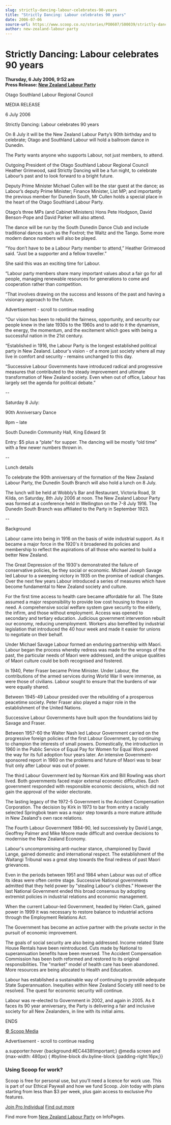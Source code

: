 ```yaml
---
slug: strictly-dancing-labour-celebrates-90-years
title: "Strictly Dancing: Labour celebrates 90 years"
date: 2006-07-06
source-url: https://www.scoop.co.nz/stories/PO0607/S00039/strictly-dancing-labour-celebrates-90-years.htm
author: new-zealand-labour-party
---
```

Strictly Dancing: Labour celebrates 90 years
============================================

**Thursday, 6 July 2006, 9:52 am**  
**Press Release: [New Zealand Labour Party](https://info.scoop.co.nz/New_Zealand_Labour_Party)**

Otago Southland Labour Regional Council

MEDIA RELEASE

6 July 2006

  
Strictly Dancing: Labour celebrates 90 years

On 8 July it will be the New Zealand Labour Party’s 90th birthday and to celebrate; Otago and Southland Labour will hold a ballroom dance in Dunedin.

The Party wants anyone who supports Labour, not just members, to attend.

Outgoing President of the Otago Southland Labour Regional Council Heather Grimwood, said Strictly Dancing will be a fun night, to celebrate Labour’s past and to look forward to a bright future.

Deputy Prime Minister Michael Cullen will be the star guest at the dance; as Labour’s deputy Prime Minister; Finance Minister, List MP; and importantly the previous member for Dunedin South, Mr Cullen holds a special place in the heart of the Otago Southland Labour Party.

Otago’s three MPs (and Cabinet Ministers) Hons Pete Hodgson, David Benson-Pope and David Parker will also attend.

The dance will be run by the South Dunedin Dance Club and include traditional dances such as the Foxtrot; the Waltz and the Tango. Some more modern dance numbers will also be played.

“You don’t have to be a Labour Party member to attend,” Heather Grimwood said. “Just be a supporter and a fellow traveller.”

She said this was an exciting time for Labour.

“Labour party members share many important values about a fair go for all people, managing renewable resources for generations to come and cooperation rather than competition.

“That involves drawing on the success and lessons of the past and having a visionary approach to the future.

Advertisement - scroll to continue reading





“Our vision has been to rebuild the fairness, opportunity, and security our people knew in the late 1930s to the 1960s and to add to it the dynamism, the energy, the momentum, and the excitement which goes with being a successful nation in the 21st century.

“Established in 1916, the Labour Party is the longest established political party in New Zealand. Labour's vision - of a more just society where all may live in comfort and security - remains unchanged to this day.

“Successive Labour Governments have introduced radical and progressive measures that contributed to the steady improvement and ultimate transformation of New Zealand society. Even when out of office, Labour has largely set the agenda for political debate.”

\--

Saturday 8 July:

90th Anniversary Dance

8pm – late

South Dunedin Community Hall, King Edward St

Entry: $5 plus a “plate” for supper. The dancing will be mostly “old time” with a few newer numbers thrown in.

\--

Lunch details

To celebrate the 90th anniversary of the formation of the New Zealand Labour Party, the Dunedin South Branch will also hold a lunch on 8 July.

The lunch will be held at Wobbly’s Bar and Restaurant, Victoria Road, St Kilda, on Saturday, 8th July 2006 at noon. The New Zealand Labour Party was formed at a conference held in Wellington on the 7-8 July 1916. The Dunedin South Branch was affiliated to the Party in September 1923.

\--

Background

Labour came into being in 1916 on the basis of wide industrial support. As it became a major force in the 1920's it broadened its policies and membership to reflect the aspirations of all those who wanted to build a better New Zealand.

The Great Depression of the 1930's demonstrated the failure of conservative policies, be they social or economic. Michael Joseph Savage led Labour to a sweeping victory in 1935 on the promise of radical changes. Over the next few years Labour introduced a series of measures which have become fundamental to New Zealand society and culture.

For the first time access to health care became affordable for all. The State assumed a major responsibility to provide low cost housing to those in need. A comprehensive social welfare system gave security to the elderly, the infirm, and those without employment. Access was opened to secondary and tertiary education. Judicious government intervention rebuilt our economy, reducing unemployment. Workers also benefited by industrial legislation that introduced the 40 hour week and made it easier for unions to negotiate on their behalf.

Under Michael Savage Labour formed an enduring partnership with Maori. Labour began the process whereby redress was made for the wrongs of the past, the particular needs of Maori were addressed, and the unique qualities of Maori culture could be both recognised and fostered.

In 1940, Peter Fraser became Prime Minister. Under Labour, the contributions of the armed services during World War II were immense, as were those of civilians. Labour sought to ensure that the burdens of war were equally shared.

Between 1945-49 Labour presided over the rebuilding of a prosperous peacetime society. Peter Fraser also played a major role in the establishment of the United Nations.

Successive Labour Governments have built upon the foundations laid by Savage and Fraser.

Between 1957-60 the Walter Nash led Labour Government carried on the progressive foreign policies of the first Labour Government, by continuing to champion the interests of small powers. Domestically, the introduction in 1960 in the Public Service of Equal Pay for Women for Equal Work paved the way for its full adoption four years later. An intensive Government- sponsored report in 1960 on the problems and future of Maori was to bear fruit only after Labour was out of power.

The third Labour Government led by Norman Kirk and Bill Rowling was short lived. Both governments faced major external economic difficulties. Each government responded with responsible economic decisions, which did not gain the approval of the wider electorate.

The lasting legacy of the 1972-5 Government is the Accident Compensation Corporation. The decision by Kirk in 1973 to bar from entry a racially selected Springbok team was a major step towards a more mature attitude in New Zealand's own race relations.

The Fourth Labour Government 1984-90, led successively by David Lange, Geoffrey Palmer and Mike Moore made difficult and overdue decisions to modernise the New Zealand Economy.

Labour's uncompromising anti-nuclear stance, championed by David Lange, gained domestic and international respect. The establishment of the Waitangi Tribunal was a great step towards the final redress of past Maori grievances.

Even in the periods between 1951 and 1984 when Labour was out of office its ideas were often centre stage. Successive National governments admitted that they held power by "stealing Labour's clothes." However the last National Government ended this broad consensus by adopting extremist policies in industrial relations and economic management.

When the current Labour-led Government, headed by Helen Clark, gained power in 1999 it was necessary to restore balance to industrial actions through the Employment Relations Act.

The Government has become an active partner with the private sector in the pursuit of economic improvement.

The goals of social security are also being addressed. Income related State House Rentals have been reintroduced. Cuts made by National to superannuation benefits have been reversed. The Accident Compensation Commission has been both reformed and restored to its original responsibilities. The "market" model of health care has been abandoned. More resources are being allocated to Health and Education.

Labour has established a sustainable way of continuing to provide adequate State Superannuation. Inequities within New Zealand Society still need to be resolved. The quest for economic security will continue.

Labour was re-elected to Government in 2002, and again in 2005. As it faces its 90 year anniversary, the Party is delivering a fair and inclusive society for all New Zealanders, in line with its initial aims.

  
ENDS

[© Scoop Media](http://www.scoop.co.nz/about/terms.html)  

Advertisement - scroll to continue reading



a.supporter:hover {background:#EC4438!important;} @media screen and (max-width: 480px) { #byline-block div.byline-block {padding-right:16px;}}

### Using Scoop for work?

Scoop is free for personal use, but you’ll need a licence for work use. This is part of our Ethical Paywall and how we fund Scoop. Join today with plans starting from less than $3 per week, plus gain access to exclusive _Pro_ features.  
  
[Join Pro Individual](https://pro.scoop.co.nz/Individual/?from=ProIn24) [Find out more](https://pro.scoop.co.nz/using-scoop-for-work/?from=ProIn24)

Find more from [New Zealand Labour Party](https://info.scoop.co.nz/New_Zealand_Labour_Party) on InfoPages.